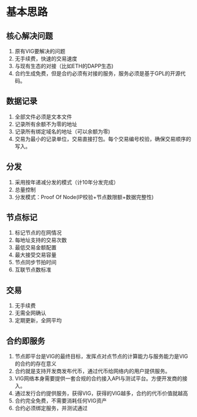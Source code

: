 # 基本思路

## 核心解决问题
1. 原有VIG要解决的问题
2. 无手续费，快速的交易速度
3. 与现有生态的对接（比如ETH的DAPP生态)
4. 合约生成免费，但是合约必须有对接的服务，服务必须是基于GPL的开源代码。

## 数据记录

1. 全部文件必须是文本文件  
2. 记录所有余额不为零的地址  
3. 记录所有绑定域名的地址（可以余额为零)  
4. 交易为最小的记录单位，交易直接打包。每个交易编号校验，确保交易顺序的写入。  

## 分发

1. 采用按年递减分发的模式（计10年分发完成）  
2. 总量控制  
3. 分发模式：Proof Of Node(IP校验+节点数限额+数据完整性)  

## 节点标记

1. 标记节点的在网情况  
2. 每地址支持的交易次数  
3. 最低交易金额配置  
4. 最大接受交易容量  
5. 节点同步节拍时间  
6. 互联节点数标准  

## 交易

1. 无手续费
2. 无需全网确认
3. 定期更新，全网平均

## 合约即服务
1. 节点即平台是VIG的最终目标，发挥点对点节点的计算能力与服务能力是VIG的合约的存在意义
2. 合约就是支持开发商发布代币，通过代币给网络内的用户提供服务。
3. VIG网络本身需要提供一套合规的合约接入API与测试平台。方便开发商的接入。
4. 通过发行合约提供服务，获得VIG，获得的VIG越多，合约的代币价值就越高
5. 合约完全免费，不需要消耗任何VIG资产
6. 合约必须绑定服务，并测试通过

